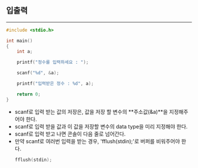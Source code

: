 ## **입출력**

___

```c
#include <stdio.h>

int main()
{
    int a;

    printf("정수를 입력하세요 : ");

    scanf("%d", &a);

    printf("입력받은 정수 : %d", a);

    return 0;
}
```

- scanf로 입력 받는 값의 저장은, 값을 저장 할 변수의 **주소값(&a)**을 지정해주어야 한다.
- scanf로 입력 받을 값과 이 값을 저장할 변수의 data type을 미리 지정해야 한다.
- scanf로 입력 받고 나면 콘솔이 다음 줄로 넘어간다.
- 만약 scanf로 여러번 입력을 받는 경우, 'fflush(stdin);'로 버퍼를 비워주어야 한다.
    ```c
    fflush(stdin);
    ```
